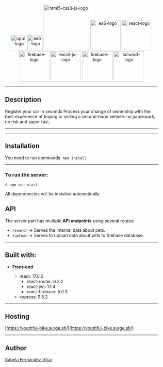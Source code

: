 <p align="center">
    <img src="https://authy.com/wp-content/uploads/npm-logo.png" alt="npm-logo" width="50"/>
    <img src="https://i.blogs.es/545cf8/es6-logo/450_1000.png" alt="es6-logo" width="50"/>
    <img src="https://teorema-rd.com/storage/2020/05/Html5-JS-css-logo.jpg" alt="html5-css3-js-logo" width="150"/>
    <img src="https://cdn.rawgit.com/feross/standard/master/badge.svg" alt="es6-logo" width="100"/>
    <img src="https://blog.wildix.com/wp-content/uploads/2020/06/react-logo.jpg" alt="react-logo" width="100"/>
    <img src="https://blog.back4app.com/wp-content/uploads/2021/02/firebase.png" alt="firebase-logo" width="100"/>
    <img src="https://res.cloudinary.com/practicaldev/image/fetch/s--E7SQLjAt--/c_imagga_scale,f_auto,fl_progressive,h_420,q_auto,w_1000/https://dev-to-uploads.s3.amazonaws.com/uploads/articles/5d14su1hfqzbeqa2qhbr.png" alt="email-js-logo" width="100"/>
    <img src="https://www.cypress.io/static/cypress-io-logo-social-share-8fb8a1db3cdc0b289fad927694ecb415.png" alt="firebase-logo" width="100"/>
    <img src="https://www.adue.digital/wp-content/uploads/2021/06/tailwind-css-logo-vector.png" alt="tailwind-logo" width="100"/>
</p>

---

## Description

Register your car in seconds
Process your change of ownership with the best experience of buying or selling a second-hand vehicle: no paperwork, no risk and super fast.

---
---

## Installation

You need to run commands: `npm install`

---

### To run the server:

```
$ npm run start
```

All dependencies will be installed automatically

## API

The server part has multiple **API endpoints** using several routes:

- `/search` -> Serves the internal data about pets.
- `/upload` -> Serves to upload data about pets to firebase database.
---

## Built with:

- **Front-end**

  - react: 17.0.2
    - react-router: 6.2.2
    - react-jwt: 1.1.4
    - react-firebase: 5.0.3
  - cypress: 9.5.2

---

## Hosting

[https://youthful-bike.surge.sh/](https://youthful-bike.surge.sh/)

---
## Author

[Sabela Fernández Villar](https://github.com/sfernandez93)
